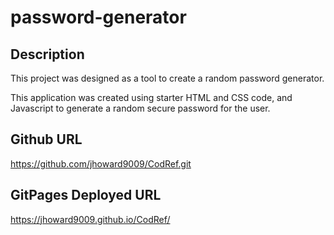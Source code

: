 # password-generator

## Description 

This project was designed as a tool to create a random password generator. 

This application was created using starter HTML and CSS code, and Javascript to generate a random secure password for the user. 
## Github URL
https://github.com/jhoward9009/CodRef.git


## GitPages Deployed URL
https://jhoward9009.github.io/CodRef/


